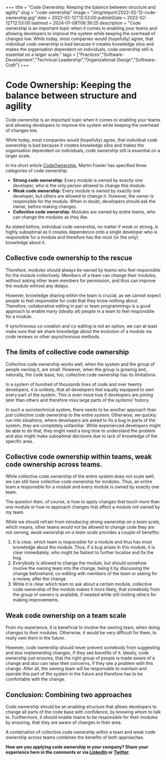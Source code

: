+++
title = "Code Ownership: Keeping the balance between structure and agility"
slug = "code-ownership"
image = "/img/import/2022-02-12-code-ownership.jpg"
date = 2022-02-12T12:53:00
publishDate = 2022-02-12T12:53:00
lastmod = 2024-01-08T06:36:25
description = "Code ownership is an important topic when it comes to enabling your teams and allowing developers to improve the system while keeping the overhead of changes low. While today, most companies would (hopefully) agree, that individual code ownership is bad because it creates knowledge silos and makes the organisation dependent on individuals, code ownership still is essential on a larger scale."
tags = ["Practices","Software-Development","Technical-Leadership","Organizational-Design","Software-Craft"]
+++
# Code Ownership: Keeping the balance between structure and agility

Code ownership is an important topic when it comes to enabling your teams and allowing developers to improve the system while keeping the overhead of changes low.

While today, most companies would (hopefully) agree, that individual code ownership is bad because it creates knowledge silos and makes the organisation dependent on individuals, code ownership still is essential on a larger scale.

In his short article [CodeOwnership](https://martinfowler.com/bliki/CodeOwnership.html), Martin Fowler has specified three categories of code ownership:

* **Strong code ownership:** Every module is owned by exactly one developer, who is the only person allowed to change this module.
* **Weak code ownership:** Every module is owned by exactly one developer, but others are allowed to change it. However, the owner is responsible for the module. When in doubt, developers should ask the owner, before making changes.
* **Collective code ownership:** Modules are owned by entire teams, who can change the modules as they like.

As stated before, individual code ownership, no matter if weak or strong, is highly suboptimal as it creates dependence onto a single developer who is responsible for a module and therefore has the most (or the only) knowledge about it.

## Collective code ownership to the rescue [](/blog/code-ownership/#collective-code-ownership-to-the-rescue)

Therefore, modules should always be owned by teams who feel responsible for the module collectively. Members of a team can change their modules, without asking other team members for permission, and thus can improve the module without any delays.

However, knowledge sharing within the team is crucial, as we cannot expect people to feel responsible for code that they know nothing about. Therefore, collaborative editing in pair or team programmings is a good approach to enable many (ideally all) people in a team to feel responsible for a module.

If synchronous co-creation and co-editing is not an option, we can at least make sure that we share knowledge about the evolution of a module via code reviews or other asynchronous methods.

## The limits of collective code ownership [](/blog/code-ownership/#the-limits-of-collective-code-ownership)

Collective code ownership works well, when the system and the group of people owning it, are small. However, when the group is growing and, naturally, the code base, too, collective code ownership has its limitations.

In a system of hundred of thousands lines of code and over twenty developers, it is unlikely, that all developers feel equally equipped to own every part of the system. This is even more true if developers are joining later than others and therefore miss large parts of the systems’ history.

In such a sociotechnical system, there needs to be another approach than _just_ collective code ownership to the entire system. Otherwise, we quickly run into situations, where developers are asked to fix a bug in parts of the system, they are completely unfamiliar. While experienced developers might be able to do that, they might need a long time to understand the problem and also might make suboptimal decisions due to lack of knowledge of the specific area.

## Collective code ownership within teams, weak code ownership across teams. [](/blog/code-ownership/#collective-code-ownership-within-teams-weak-code-ownership-across-teams)

While collective code ownership of the entire system does not scale well, we can still have collective code ownership for modules. Thus, an entire team a responsible for a module and every module is owned by exactly one team.

The question then, of course, is how to apply changes that touch more than one module or how to approach changes that affect a module not owned by my team.

While we should refrain from introducing _strong ownership on a team scale_, which means, other teams would not be allowed to change code they are not owning, _weak ownership on a team scale_ provides a couple of benefits:

1. It is clear, which team is responsible for a module and thus has most knowledge about the module. Thus, if a bug arises in this module, it is clear immediately, who might be fastest to further localise and fix the bug.
2. Everybody is allowed to change the module, but should somehow involve the owning team into the change, being it by discussing the change beforehand, co-editing with members of the team or asking for a review, after the change.
3. While it is clear which team to ask about a certain module, collective code ownership of the module makes it more likely, that somebody from the group of owners is available, if needed while still inviting others for making improvements.

## Weak code ownership on a team scale [](/blog/code-ownership/#weak-code-ownership-on-a-team-scale)

From my experience, it is beneficial to involve the owning team, when doing changes to _their_ modules. Otherwise, it would be very difficult for them, to really own them in the future.

However, code ownership should never prevent somebody from suggesting and also implementing changes, if they see benefits of it. Ideally, code ownership just ensures, that the right group of people is made aware of a change and also can raise their concerns, if they see a problem with this change. After all, the owning team will be responsible to maintain and operate this part of the system in the future and therefore has to be comfortable with the change.

## Conclusion: Combining two approaches [](/blog/code-ownership/#conclusion-combining-two-approaches)

Code ownership should be an enabling structure that allows developers to change all parts of the code base with confidence, by knowing whom to talk to. Furthermore, it should enable teams to be responsible for their modules by ensuring, that they are aware of changes in their area.

A combination of collective code ownership within a team and weak code ownership across teams combines the benefits of both approaches.

**How are you applying code ownership in your company? Share your experience here in the comments or via [LinkedIn](https://www.linkedin.com/in/tobiasmende/) or [Twitter](https://twitter.com/Tobias%5FMende).**